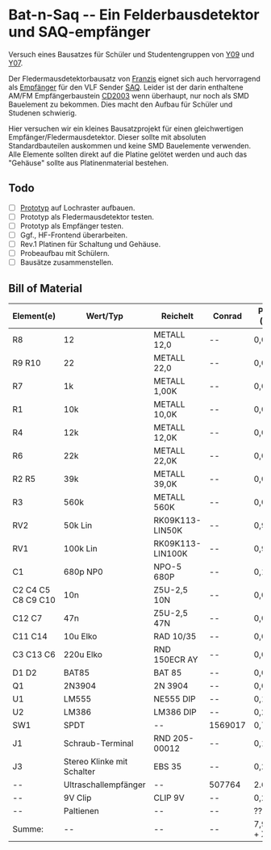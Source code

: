 # Bat-n-Saq -- Ein Felderbausdetektor und SAQ-empfänger

Versuch eines Bausatzes für Schüler und Studentengruppen von [Y09](https://www.darc.de/der-club/distrikte/y/ortsverbaende/09/) und [Y07](https://www.darc.de/der-club/distrikte/y/ortsverbaende/07/).

Der Fledermausdetektorbausatz von [Franzis](https://www.franzis.de/maker/bausaetze/fledermausdetektor-zum-selberbauen-bausatz) eignet sich auch hervorragend als [Empfänger](https://www.youtube.com/watch?v=Cch6r8CrXTE) für den VLF Sender [SAQ](https://alexander.n.se/die-radiostation-saq-grimeton/?lang=de). Leider ist der darin enthaltene AM/FM Empfängerbaustein [CD2003](http://www.ak-modul-bus.de/stat/am_fm_empfaenger_cd2003,pd950!0,,CD2003.html) wenn überhaupt, nur noch als SMD Bauelement zu bekommen. Dies macht den Aufbau für Schüler und Studenen schwierig. 

Hier versuchen wir ein kleines Bausatzprojekt für einen gleichwertigen Empfänger/Fledermausdetektor. Dieser sollte mit absoluten Standardbauteilen auskommen und keine SMD Bauelemente verwenden. Alle Elemente sollten direkt auf die Platine gelötet werden und auch das "Gehäuse" sollte aus Platinenmaterial bestehen.

## Todo
 - [ ] [Prototyp](https://github.com/hmatuschek/bat-n-saq/raw/master/hardware/SAQ_scm.pdf) auf Lochraster aufbauen.
 - [ ] Prototyp als Fledermausdetektor testen.
 - [ ] Prototyp als Empfänger testen.
 - [ ] Ggf., HF-Frontend überarbeiten.
 - [ ] Rev.1 Platinen für Schaltung und Gehäuse.
 - [ ] Probeaufbau mit Schülern.
 - [ ] Bausätze zusammenstellen.

## Bill of Material
| Element(e) | Wert/Typ |  Reichelt  | Conrad | Preis (10) |
| ---------- | -------- | ---------- | ------ | ---------- |
| R8         | 12 | METALL 12,0 | -- | 0,049€ |
| R9 R10     | 22 | METALL 22,0 | -- | 0,049€ |
| R7         | 1k | METALL 1,00K | -- | 0,049€ |
| R1         | 10k | METALL 10,0K | -- | 0,049€ |
| R4         | 12k | METALL 12,0K | -- | 0,049€ |
| R6         | 22k | METALL 22,0K | -- | 0,049€ |
| R2 R5      | 39k | METALL 39,0K | -- | 0,049€ |
| R3         | 560k | METALL 560K | -- | 0,049€ |
| RV2        | 50k Lin | RK09K113-LIN50K | -- | 0,99€ |
| RV1        | 100k Lin | RK09K113-LIN100K | -- | 0,99€ |
| C1         | 680p NP0 | NPO-5 680P | -- | 0,10€ |
| C2 C4 C5 C8 C9 C10 | 10n | Z5U-2,5 10N| -- | 0,05€ |
| C12 C7     | 47n | Z5U-2,5 47N | -- | 0,07€ |
| C11 C14    | 10u Elko | RAD 10/35| -- | 0,02€ |
| C3 C13 C6  | 220u Elko | RND 150ECR AY | -- | 0,06€ |
| D1 D2      | BAT85 | BAT 85 | -- | 0,08€ |
| Q1         | 2N3904 | 2N 3904| -- | 0,04€ |
| U1         | LM555 | NE555 DIP | -- | 0,17€ |
| U2         | LM386 | LM386 DIP | -- | 0,22€ |
| SW1        | SPDT | -- | 1569017 | 0,71€ |
| J1         | Schraub-Terminal  | RND 205-00012 | -- | 0,19€ |
| J3         | Stereo Klinke mit Schalter | EBS 35 | -- | 0,29€ |
| --         | Ultraschallempfänger | -- | 507764 | 2.61€ | 
| --         | 9V Clip | CLIP 9V | -- | 0,29€ |
| --         | Paltienen | -- | -- | ???€ |
| Summe:     | -- | -- | -- | 7,91€ + X |   

